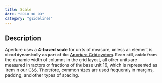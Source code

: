```yaml
---
title: Scale
date: "2018-08-03"
category: "guidelines"
---
```


## Description
Aperture uses a **4-based scale** for units of measure, unless an element is sized dynamically as part of the [Aperture Grid system](../../structure/content/grid). Even still, aside from the dynamic width of columns in the grid layout, all other units are measured in factors or fractions of the base unit 16, which is represented as 1rem in our CSS. Therefore, common sizes are used frequently in margins, padding, and other types of spacing.